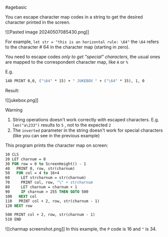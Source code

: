 #agebasic 

You can escape character map codes in a string to get the desired character printed in the screen.

![[Pasted image 20240507085430.png]]


For example, `let str = "this is an horizontal rule: \64"` the `\64` refers to the character # 64 in the character map (starting in zero).

You need to escape codes *only to get "special" characters*, the usual ones are mapped to the correspondent character map, like `A` or `%`

E.g.

```vb
140 PRINT 0,0, ("\64" * 15) + " JUKEBOX " + ("\64" * 15), 1, 0
```

Result:

![[jukebox.png]]

> [!warning]
> 1. String operations doesn't work correctly with escaped characters. E.g. `len("a\233")` results to `5` , not to the expected `2`
> 2. The `inverted` parameter in the string doesn't work for special characters (like you can see in the previous example)
> 

This program prints the character map on screen:

```vb
10 CLS
20 LET charnum = 0
30 FOR row = 0 to ScreenHeight() - 1
40   PRINT 0, row, str(charnum)
50   FOR col = 4 to 16+4
60     LET strcharnum = str(charnum)
70     PRINT col, row, "\" + strcharnum
80     LET charnum = charnum + 1
90     IF charnum > 255 THEN GOTO 500
100   NEXT col
110   PRINT col + 2, row, str(charnum - 1)
120 NEXT row

500 PRINT col + 2, row, str(charnum - 1)
510 END
```

![[charmap screenshot.png]]
In this example, the `P` code is 16 and `"` is 34.

